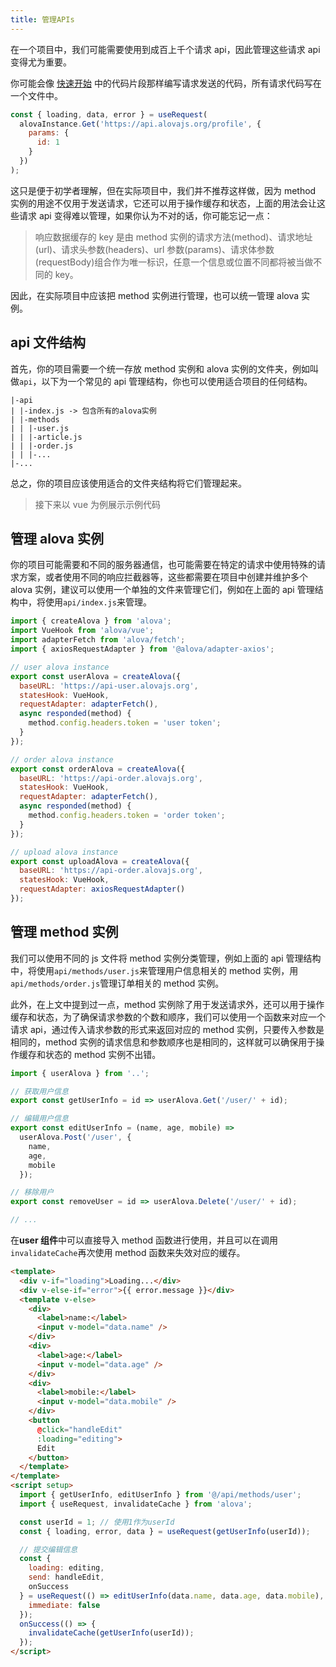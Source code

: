 ```yaml
---
title: 管理APIs
---
```


在一个项目中，我们可能需要使用到成百上千个请求 api，因此管理这些请求 api 变得尤为重要。

你可能会像 [快速开始](/tutorial/getting-started/quick-start) 中的代码片段那样编写请求发送的代码，所有请求代码写在一个文件中。

```javascript
const { loading, data, error } = useRequest(
  alovaInstance.Get('https://api.alovajs.org/profile', {
    params: {
      id: 1
    }
  })
);
```

这只是便于初学者理解，但在实际项目中，我们并不推荐这样做，因为 method 实例的用途不仅用于发送请求，它还可以用于操作缓存和状态，上面的用法会让这些请求 api 变得难以管理，如果你认为不对的话，你可能忘记一点：

> 响应数据缓存的 key 是由 method 实例的请求方法(method)、请求地址(url)、请求头参数(headers)、url 参数(params)、请求体参数(requestBody)组合作为唯一标识，任意一个信息或位置不同都将被当做不同的 key。

因此，在实际项目中应该把 method 实例进行管理，也可以统一管理 alova 实例。

## api 文件结构

首先，你的项目需要一个统一存放 method 实例和 alova 实例的文件夹，例如叫做`api`，以下为一个常见的 api 管理结构，你也可以使用适合项目的任何结构。

```
|-api
| |-index.js -> 包含所有的alova实例
| |-methods
| | |-user.js
| | |-article.js
| | |-order.js
| | |-...
|-...
```

总之，你的项目应该使用适合的文件夹结构将它们管理起来。

> 接下来以 vue 为例展示示例代码

## 管理 alova 实例

你的项目可能需要和不同的服务器通信，也可能需要在特定的请求中使用特殊的请求方案，或者使用不同的响应拦截器等，这些都需要在项目中创建并维护多个 alova 实例，建议可以使用一个单独的文件来管理它们，例如在上面的 api 管理结构中，将使用`api/index.js`来管理。

```javascript title=api/index.js
import { createAlova } from 'alova';
import VueHook from 'alova/vue';
import adapterFetch from 'alova/fetch';
import { axiosRequestAdapter } from '@alova/adapter-axios';

// user alova instance
export const userAlova = createAlova({
  baseURL: 'https://api-user.alovajs.org',
  statesHook: VueHook,
  requestAdapter: adapterFetch(),
  async responded(method) {
    method.config.headers.token = 'user token';
  }
});

// order alova instance
export const orderAlova = createAlova({
  baseURL: 'https://api-order.alovajs.org',
  statesHook: VueHook,
  requestAdapter: adapterFetch(),
  async responded(method) {
    method.config.headers.token = 'order token';
  }
});

// upload alova instance
export const uploadAlova = createAlova({
  baseURL: 'https://api-order.alovajs.org',
  statesHook: VueHook,
  requestAdapter: axiosRequestAdapter()
});
```

## 管理 method 实例

我们可以使用不同的 js 文件将 method 实例分类管理，例如上面的 api 管理结构中，将使用`api/methods/user.js`来管理用户信息相关的 method 实例，用`api/methods/order.js`管理订单相关的 method 实例。

此外，在上文中提到过一点，method 实例除了用于发送请求外，还可以用于操作缓存和状态，为了确保请求参数的个数和顺序，我们可以使用一个函数来对应一个请求 api，通过传入请求参数的形式来返回对应的 method 实例，只要传入参数是相同的，method 实例的请求信息和参数顺序也是相同的，这样就可以确保用于操作缓存和状态的 method 实例不出错。

```javascript title=api/methods/user.js
import { userAlova } from '..';

// 获取用户信息
export const getUserInfo = id => userAlova.Get('/user/' + id);

// 编辑用户信息
export const editUserInfo = (name, age, mobile) =>
  userAlova.Post('/user', {
    name,
    age,
    mobile
  });

// 移除用户
export const removeUser = id => userAlova.Delete('/user/' + id);

// ...
```

在**user 组件**中可以直接导入 method 函数进行使用，并且可以在调用`invalidateCache`再次使用 method 函数来失效对应的缓存。

```html title=views/user.vue
<template>
  <div v-if="loading">Loading...</div>
  <div v-else-if="error">{{ error.message }}</div>
  <template v-else>
    <div>
      <label>name:</label>
      <input v-model="data.name" />
    </div>
    <div>
      <label>age:</label>
      <input v-model="data.age" />
    </div>
    <div>
      <label>mobile:</label>
      <input v-model="data.mobile" />
    </div>
    <button
      @click="handleEdit"
      :loading="editing">
      Edit
    </button>
  </template>
</template>
<script setup>
  import { getUserInfo, editUserInfo } from '@/api/methods/user';
  import { useRequest, invalidateCache } from 'alova';

  const userId = 1; // 使用1作为userId
  const { loading, error, data } = useRequest(getUserInfo(userId));

  // 提交编辑信息
  const {
    loading: editing,
    send: handleEdit,
    onSuccess
  } = useRequest(() => editUserInfo(data.name, data.age, data.mobile), {
    immediate: false
  });
  onSuccess(() => {
    invalidateCache(getUserInfo(userId));
  });
</script>
```
